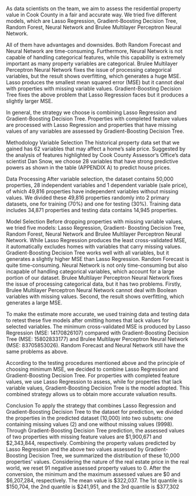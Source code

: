 As data scientists on the team, we aim to assess the residential property value in Cook County in a fair and accurate way. We tried five different models, which are Lasso Regression, Gradient-Boosting Decision Tree, Random Forest, Neural Network and Brulee Multilayer Perceptron Neural Network.

All of them have advantages and downsides. Both Random Forecast and Neural Network are time-consuming. Furthermore, Neural Network is not capable of handling categorical features, while this capability is extremely important as many property variables are categorical. Brulee Multilayer Perceptron Neural Network fixes the issue of processing categorical variables, but the result shows overfitting, which generates a huge MSE. Lasso produces the smallest mean squared error (MSE) but it cannot deal with properties with missing variable values. Gradient-Boosting Decision Tree fixes the above problem that Lasso Regression faces but it produces a slightly larger MSE.

In general, the strategy we choose is combining Lasso Regression and Gradient-Boosting Decision Tree. Properties with completed feature values are processed with Lasso Regression and properties that have missing values of any variables are assessed by Gradient-Boosting Decision Tree.

Methodology
Variable Selection
The historical property data set that we gained has 62 variables that may affect a home’s sale price. Suggested by the analysis of features highlighted by Cook County Assessor’s Office’s data scientist Dan Snow, we choose 28 variables that have strong predictive powers as shown in the table (APPENDIX A) to predict house prices.

Data Processing
After variable selection, the dataset contains 50,000 properties, 28 independent variables and 1 dependent variable (sale price), of which 49,816 properties have independent variables without missing values. We divided these 49,816 properties randomly into 2 primary datasets, one for training (70%) and one for testing (30%). Training data includes 34,871 properties and testing data contains 14,945 properties.

Model Selection
Before dropping properties with missing variable values, we tried five models: Lasso Regression, Gradient- Boosting Decision Tree, Random Forest, Neural Network and Brulee Multilayer Perceptron Neural Network. While Lasso Regression produces the least cross-validated MSE, it automatically excludes homes with variables that carry missing values. Gradient-Boosting Decision Tree works well with all variables, but it generates a slightly higher MSE than Lasso Regression. Random Forecast is quite time-consuming. Neural Network is not only time-consuming but also incapable of handling categorical variables, which account for a large portion of our dataset. Brulee Multilayer Perceptron Neural Network fixes the issue of processing categorical data, but it has two problems. Firstly, Brulee Multilayer Perceptron Neural Network cannot deal with Boolean variables with missing values. Second, the result shows overfitting, which generates a large MSE.

To make the estimate more accurate, we used training data and testing data to retest these five models after omitting homes that lack values for selected variables. The minimum cross-validated MSE is produced by Lasso Regression (MSE: 14170826107) compared with Gradient-Boosting Decision Tree (MSE: 15802833177) and Brulee Multilayer Perceptron Neural Network (MSE: 83705853026). Random Forecast and Neural Network still have the same problems as above.

According to the testing procedures mentioned above and the principle of choosing minimum MSE, we decided to combine Lasso Regression and Gradient-Boosting Decision Tree. For properties with completed feature values, we use Lasso Regression to assess, while for properties that lack variable values, Gradient-Boosting Decision Tree is the model adopted. This combined strategy allows us to obtain more accurate valuation results.

Conclusion
To apply the strategy that combines Lasso Regression and Gradient-Boosting Decision Tree to the dataset for prediction, we divided the properties in the predicted dataset (10,000) into two subsets: one containing missing values (2) and one without missing values (9998). Through Gradient-Boosting Decision Tree prediction, the assessed values of two properties with missing feature values are $1,900,671 and $2,343,844, respectively. Combining the property values predicted by Lasso Regression and the above two values assessed by Gradient- Boosting Decision Tree, we summarized the distribution of these 10,000 properties’ values. Considering the nature of the real estate price in the real world, we reset 91 negative assessed property values to 0. After the conversion, the minimum and the maximum assessed values are $0 and $6,207,284, respectively. The mean value is $322,037. The 1st quantile is $150,704, the 2nd quantile is $241,951, and the 3rd quantile is $377,302

